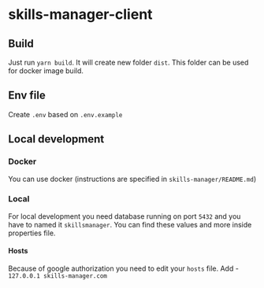 # skills-manager-client

## Build
Just run `yarn build`. It will create new folder `dist`.
This folder can be used for docker image build.

## Env file
Create `.env` based on `.env.example`

## Local development
### Docker
You can use docker (instructions are specified in `skills-manager/README.md`)

### Local
For local development you need database running on port `5432` and you have to named it `skillsmanager`.
You can find these values and more inside properties file.
#### Hosts
Because of google authorization you need to edit your `hosts` file.
Add - `127.0.0.1 skills-manager.com`



